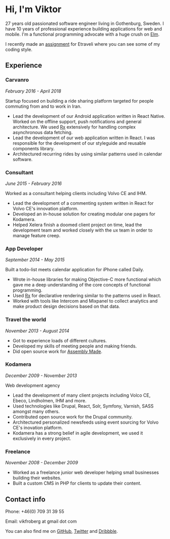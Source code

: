 # Hi, I'm Viktor
27 years old passionated software engineer living in Gothenburg, Sweden.
I have 10 years of professional experience building applications for web
and mobile. I'm a functional programming advocate with a huge crush on [Elm](http://elm-lang.org).

I recently made an [assignment](https://github.com/vikfroberg/etraveli) for Etraveli where you can see some of my
coding style.

## Experience

### Carvanro
*February 2016 - April 2018*

Startup focused on building a ride sharing platform targeted for people
commuting from and to work in Iran.

- Lead the development of our Android application written in React Native. Worked on the offline support, push notifications and general architecture. We used [Rx](https://github.com/reactivex/rxjs) extensively for handling complex asynchronous data fetching.
- Lead the development of our web application written in React. I was responsible for the development of our styleguide and reusable components library.
- Architectured recurring rides by using similar patterns used in calendar software.

### Consultant
*June 2015 - February 2016*

Worked as a consultant helping clients including Volvo CE and IHM.

- Lead the development of a commenting system written in React for Volvo CE's innovation platform.
- Developed an in-house solution for creating modular one pagers for Kodamera.
- Helped Xelera finish a doomed client project on time, lead the development
team and worked closely with the ux team in order to manage feature creep.

### App Developer
*September 2014 - May 2015*

Built a todo-list meets calendar application for iPhone called Daily.

- Wrote in-house libraries for making Objective-C more functional which gave me a deep understanding of the core concepts of functional programming.
- Used [Rx](https://github.com/reactivex/rxjs) for declarative rendering similar to the patterns used in React.
- Worked with tools like Intercom and Mixpanel to collect analytics and make product design decisions based on that data.

### Travel the world
*November 2013 - August 2014*

- Got to experience loads of different cultures.
- Developed my skills of meeting people and making friends.
- Did open source work for [Assembly Made](https://assemblymade.com).

### Kodamera
*December 2009 - November 2013*

Web development agency

- Lead the development of many client projects including Volco CE, Ebeco, Lindholmen, IHM and more.
- Used technologies like Drupal, React, Solr, Symfony, Varnish, SASS amongst many others.
- Contributed open source work for the Drupal community.
- Architectured personalized newsfeeds using event sourcing for Volvo CE's inovation platform.
- Kodamera has a strong belief in agile development, we used it exclusively in every project.

### Freelance
*November 2008 - December 2009*

- Worked as a freelance junior web developer helping small businesses building their websites.
- Built a custom CMS in PHP for clients to update their content.


## Contact info
Phone: +46(0) 709 31 39 55

Email: vikfroberg at gmail dot com

You can also find me on [GitHub](https://github.com/vikfroberg), [Twitter](https://twitter.com) and [Dribbble](https://dribbble.com/vikfroberg).
